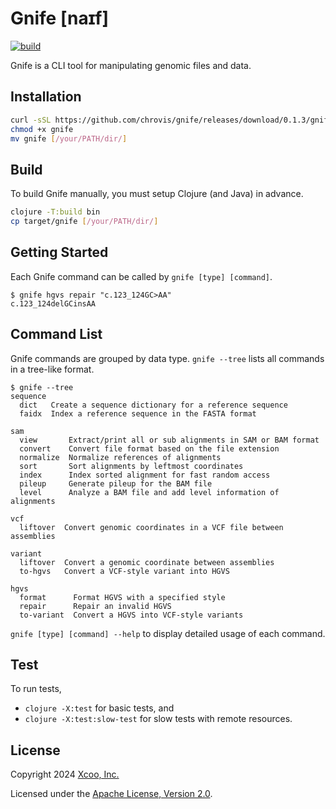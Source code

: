 # Gnife [naɪf]
[![build](https://github.com/chrovis/gnife/actions/workflows/build.yml/badge.svg)](https://github.com/chrovis/gnife/actions/workflows/build.yml)

Gnife is a CLI tool for manipulating genomic files and data.

## Installation

```sh
curl -sSL https://github.com/chrovis/gnife/releases/download/0.1.3/gnife -o gnife
chmod +x gnife
mv gnife [/your/PATH/dir/]
```

## Build

To build Gnife manually, you must setup Clojure (and Java) in advance.

```sh
clojure -T:build bin
cp target/gnife [/your/PATH/dir/]
```

## Getting Started

Each Gnife command can be called by `gnife [type] [command]`.

```console
$ gnife hgvs repair "c.123_124GC>AA"
c.123_124delGCinsAA
```

## Command List

Gnife commands are grouped by data type. `gnife --tree` lists all commands in a
tree-like format.

```console
$ gnife --tree
sequence
  dict   Create a sequence dictionary for a reference sequence
  faidx  Index a reference sequence in the FASTA format

sam
  view       Extract/print all or sub alignments in SAM or BAM format
  convert    Convert file format based on the file extension
  normalize  Normalize references of alignments
  sort       Sort alignments by leftmost coordinates
  index      Index sorted alignment for fast random access
  pileup     Generate pileup for the BAM file
  level      Analyze a BAM file and add level information of alignments

vcf
  liftover  Convert genomic coordinates in a VCF file between assemblies

variant
  liftover  Convert a genomic coordinate between assemblies
  to-hgvs   Convert a VCF-style variant into HGVS

hgvs
  format      Format HGVS with a specified style
  repair      Repair an invalid HGVS
  to-variant  Convert a HGVS into VCF-style variants
```

`gnife [type] [command] --help` to display detailed usage of each command.

## Test

To run tests,

- `clojure -X:test` for basic tests, and
- `clojure -X:test:slow-test` for slow tests with remote resources.

## License

Copyright 2024 [Xcoo, Inc.](https://xcoo.jp/)

Licensed under the [Apache License, Version 2.0](LICENSE).
